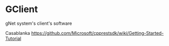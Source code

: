 # GClient
gNet system's client's software

Casablanka https://github.com/Microsoft/cpprestsdk/wiki/Getting-Started-Tutorial
